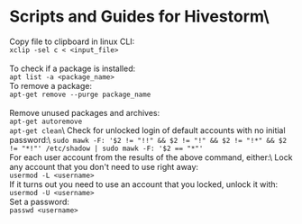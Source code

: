 # Scripts and Guides for Hivestorm\
Copy file to clipboard in linux CLI:\
  `xclip -sel c < <input_file>`\
  \
To check if a package is installed:\
  `apt list -a <package_name>`
  \
To remove a package:\
  `apt-get remove --purge package_name`\
  \
Remove unused packages and archives:\
  `apt-get autoremove`\
  `apt-get clean`\\
Check for unlocked login of default accounts with no initial password:\\
  `sudo mawk -F: '$2 != "!!" && $2 != "!" && $2 != "!*" && $2 != "*!"' /etc/shadow | sudo mawk -F: '$2 == "*"'`\
For each user account from the results of the above command, either:\\
Lock any account that you don't need to use right away:\
  `usermod -L <username>`\
If it turns out you need to use an account that you locked, unlock it with:\
  `usermod -U <username>`\
Set a password:\
  `passwd <username>`
